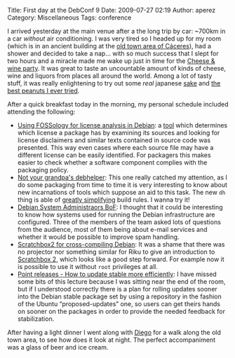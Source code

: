 Title: First day at the DebConf 9
Date: 2009-07-27 02:19
Author: aperez
Category: Miscellaneous
Tags: conference

I arrived yesterday at the main venue after a the long trip by car:
\~700km in a car *without* air conditioning. I was very tired so I
headed up for my room (which is in an ancient building at the [old town
area of Cáceres][]), had a shower and decided to take a nap... with so
much success that I slept for two hours and a miracle made me wake up
just in time for the [Cheese & wine party][]. It was great to taste an
uncountable amount of kinds of cheese, wine and liquors from places all
around the world. Among a lot of tasty stuff, it was really enlightening
to try out some *real* japanese [sake][] and [the best peanuts I ever
tried][].

After a quick breakfast today in the morning, my personal schedule
included attending the following:

-   [Using FOSSology for license analysis in Debian][]: a [tool][] which
    determines which license a package has by examining its sources and
    looking for license disclaimers and similar texts contained in
    source code was presented. This way even cases where each source
    file may have a different license can be easily identified. For
    packagers this makes easier to check whether a software component
    complies with the packaging policy.
-   [Not your grandpa's debhelper][]: This one really catched my
    attention, as I do some packaging from time to time it is very
    interesting to know about new incarnations of tools which suppose an
    aid to this task. The new `dh` thing is able of [greatly
    simplifying][] build rules. I wanna try it!
-   [Debian System Administraors BoF][]: I thought that it could be
    interesting to know how systems used for running the Debian
    infrastructure are configured. Three of the members of the team
    asked lots of questions from the audience, most of them being about
    e-mail services and whether it would be possible to improve spam
    handling.
-   [Scratchbox2 for cross-compiling Debian][]: It was a shame that
    there was no projector nor something similar for Riku to give an
    introduction to [Scratchbox 2][], which looks like a good step
    forward. For example now it is possible to use it without `root`
    privileges at all.
-   [Point releases - How to update stable more efficiently][]: I have
    missed some bits of this lecture because I was sitting near the end
    of the room, but if I understood correctly there is a plan for
    rolling updates sooner into the Debian stable package set by using a
    repository in the fashion of the Ubuntu “proposed-updates” one, so
    users can get theirs hands on sooner on the packages in order to
    provide the needed feedback for stabilization.

After having a light dinner I went along with [Diego][] for a walk along
the old town area, to see how does it look at night. The perfect
accompaniment was a glass of beer and ice cream.

  [old town area of Cáceres]: http://whc.unesco.org/en/list/384
  [Cheese & wine party]: https://penta.debconf.org/dc9_schedule/events/367.en.html
  [sake]: http://en.wikipedia.org/wiki/Sake
  [the best peanuts I ever tried]: http://www.hubspeanuts.com/
  [Using FOSSology for license analysis in Debian]: https://penta.debconf.org/dc9_schedule/events/413.en.html
  [tool]: http://fossology.org/
  [Not your grandpa's debhelper]: https://penta.debconf.org/dc9_schedule/events/418.en.html
  [greatly simplifying]: http://kitenet.net/~joey/blog/entry/debhelper_dh_overrides/
  [Debian System Administraors BoF]: https://penta.debconf.org/dc9_schedule/events/416.en.html
  [Scratchbox2 for cross-compiling Debian]: https://penta.debconf.org/dc9_schedule/events/388.en.html
  [Scratchbox 2]: http://www.freedesktop.org/wiki/Software/sbox2
  [Point releases - How to update stable more efficiently]: https://penta.debconf.org/dc9_schedule/events/408.en.html
  [Diego]: http://blogs.gnome.org/diegoe/
